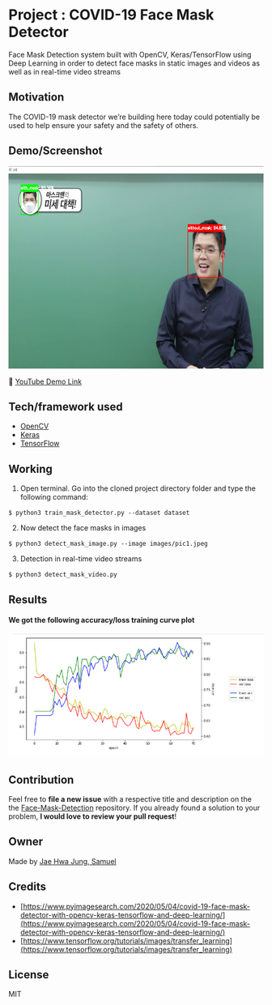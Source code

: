 # Project : COVID-19 Face Mask Detector
Face Mask Detection system built with OpenCV, Keras/TensorFlow using Deep Learning in order to detect face masks in static images and videos as well as in real-time video streams

## Motivation
The COVID-19 mask detector we’re building here today could potentially be used to help ensure your safety and the safety of others.

## Demo/Screenshot
<p align="center"><img src="https://github.com/samjung68/Face-Mask-Detection/blob/master/capture_result.png" width="700" height="400"></p>

:movie_camera: [YouTube Demo Link](https://youtu.be/sCDdkOFIkmM)

## Tech/framework used

- [OpenCV](https://opencv.org/)
- [Keras](https://keras.io/)
- [TensorFlow](https://www.tensorflow.org/)

## Working

1. Open terminal. Go into the cloned project directory folder and type the following command:
```
$ python3 train_mask_detector.py --dataset dataset
```

2. Now detect the face masks in images 
```
$ python3 detect_mask_image.py --image images/pic1.jpeg
```

3. Detection in real-time video streams
```
$ python3 detect_mask_video.py 
```
## Results

#### We got the following accuracy/loss training curve plot
![](https://github.com/samjung68/Face-Mask-Detection/blob/master/loss_graph.png)

## Contribution
Feel free to **file a new issue** with a respective title and description on the the [Face-Mask-Detection](https://github.com/chandrikadeb7/Face-Mask-Detection/issues) repository. If you already found a solution to your problem, **I would love to review your pull request**! 

## Owner
Made by [Jae Hwa Jung, Samuel](https://github.com/samjung68)

## Credits
* [⁠https://www.pyimagesearch.com/2020/05/04/covid-19-face-mask-detector-with-opencv-keras-tensorflow-and-deep-learning/](https://www.pyimagesearch.com/2020/05/04/covid-19-face-mask-detector-with-opencv-keras-tensorflow-and-deep-learning/)
* [https://www.tensorflow.org/tutorials/images/transfer_learning](https://www.tensorflow.org/tutorials/images/transfer_learning)

## License
MIT

